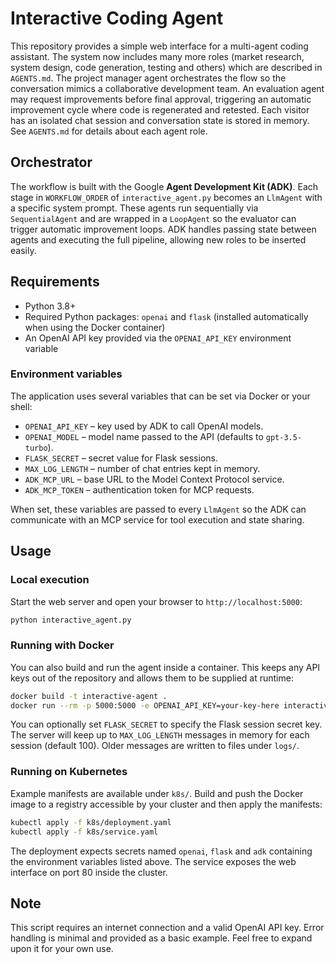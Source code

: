 # Interactive Coding Agent

This repository provides a simple web interface for a multi-agent coding assistant. The system now includes many more roles (market research, system design, code generation, testing and others) which are described in `AGENTS.md`. The project manager agent orchestrates the flow so the conversation mimics a collaborative development team. An evaluation agent may request improvements before final approval, triggering an automatic improvement cycle where code is regenerated and retested. Each visitor has an isolated chat session and conversation state is stored in memory.
See `AGENTS.md` for details about each agent role.

## Orchestrator

The workflow is built with the Google **Agent Development Kit (ADK)**.  Each
stage in `WORKFLOW_ORDER` of `interactive_agent.py` becomes an `LlmAgent` with a
specific system prompt.  These agents run sequentially via `SequentialAgent` and
are wrapped in a `LoopAgent` so the evaluator can trigger automatic improvement
loops.  ADK handles passing state between agents and executing the full
pipeline, allowing new roles to be inserted easily.

## Requirements

- Python 3.8+
- Required Python packages: `openai` and `flask` (installed automatically when using the Docker container)
- An OpenAI API key provided via the `OPENAI_API_KEY` environment variable

### Environment variables

The application uses several variables that can be set via Docker or your shell:

- `OPENAI_API_KEY` – key used by ADK to call OpenAI models.
- `OPENAI_MODEL` – model name passed to the API (defaults to `gpt-3.5-turbo`).
- `FLASK_SECRET` – secret value for Flask sessions.
- `MAX_LOG_LENGTH` – number of chat entries kept in memory.
- `ADK_MCP_URL` – base URL to the Model Context Protocol service.
- `ADK_MCP_TOKEN` – authentication token for MCP requests.

When set, these variables are passed to every `LlmAgent` so the ADK can
communicate with an MCP service for tool execution and state sharing.

## Usage

### Local execution

Start the web server and open your browser to `http://localhost:5000`:

```bash
python interactive_agent.py
```

### Running with Docker

You can also build and run the agent inside a container. This keeps any API keys out of the repository and allows them to be supplied at runtime:

```bash
docker build -t interactive-agent .
docker run --rm -p 5000:5000 -e OPENAI_API_KEY=your-key-here interactive-agent
```

You can optionally set `FLASK_SECRET` to specify the Flask session secret key.
The server will keep up to `MAX_LOG_LENGTH` messages in memory for each session
(default 100). Older messages are written to files under `logs/`.

### Running on Kubernetes

Example manifests are available under `k8s/`. Build and push the Docker image to
a registry accessible by your cluster and then apply the manifests:

```bash
kubectl apply -f k8s/deployment.yaml
kubectl apply -f k8s/service.yaml
```

The deployment expects secrets named `openai`, `flask` and `adk` containing the
environment variables listed above. The service exposes the web interface on
port 80 inside the cluster.

## Note

This script requires an internet connection and a valid OpenAI API key. Error handling is minimal and provided as a basic example. Feel free to expand upon it for your own use.
